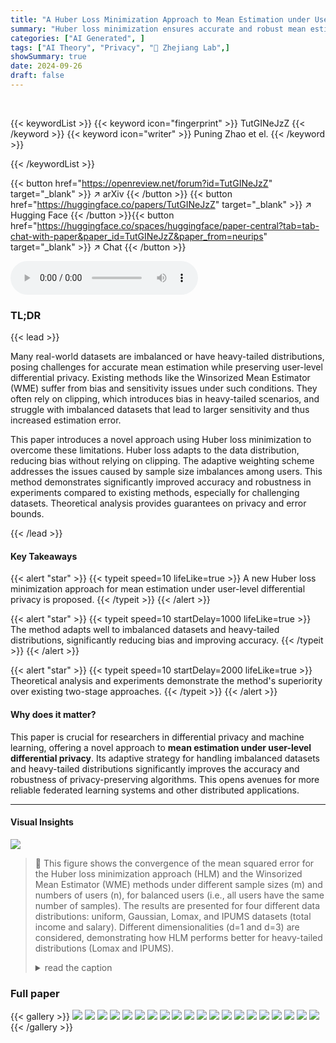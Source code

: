 ```yaml
---
title: "A Huber Loss Minimization Approach to Mean Estimation under User-level Differential Privacy"
summary: "Huber loss minimization ensures accurate and robust mean estimation under user-level differential privacy, especially for imbalanced datasets and heavy-tailed distributions."
categories: ["AI Generated", ]
tags: ["AI Theory", "Privacy", "🏢 Zhejiang Lab",]
showSummary: true
date: 2024-09-26
draft: false
---
```


<br>

{{< keywordList >}}
{{< keyword icon="fingerprint" >}} TutGINeJzZ {{< /keyword >}}
{{< keyword icon="writer" >}} Puning Zhao et el. {{< /keyword >}}
 
{{< /keywordList >}}

{{< button href="https://openreview.net/forum?id=TutGINeJzZ" target="_blank" >}}
↗ arXiv
{{< /button >}}
{{< button href="https://huggingface.co/papers/TutGINeJzZ" target="_blank" >}}
↗ Hugging Face
{{< /button >}}{{< button href="https://huggingface.co/spaces/huggingface/paper-central?tab=tab-chat-with-paper&paper_id=TutGINeJzZ&paper_from=neurips" target="_blank" >}}
↗ Chat
{{< /button >}}




<audio controls>
    <source src="https://ai-paper-reviewer.com/TutGINeJzZ/podcast.wav" type="audio/wav">
    Your browser does not support the audio element.
</audio>


### TL;DR


{{< lead >}}

Many real-world datasets are imbalanced or have heavy-tailed distributions, posing challenges for accurate mean estimation while preserving user-level differential privacy. Existing methods like the Winsorized Mean Estimator (WME) suffer from bias and sensitivity issues under such conditions.  They often rely on clipping, which introduces bias in heavy-tailed scenarios, and struggle with imbalanced datasets that lead to larger sensitivity and thus increased estimation error.

This paper introduces a novel approach using Huber loss minimization to overcome these limitations. Huber loss adapts to the data distribution, reducing bias without relying on clipping. The adaptive weighting scheme addresses the issues caused by sample size imbalances among users.  This method demonstrates significantly improved accuracy and robustness in experiments compared to existing methods, especially for challenging datasets.  Theoretical analysis provides guarantees on privacy and error bounds.

{{< /lead >}}


#### Key Takeaways

{{< alert "star" >}}
{{< typeit speed=10 lifeLike=true >}} A new Huber loss minimization approach for mean estimation under user-level differential privacy is proposed. {{< /typeit >}}
{{< /alert >}}

{{< alert "star" >}}
{{< typeit speed=10 startDelay=1000 lifeLike=true >}} The method adapts well to imbalanced datasets and heavy-tailed distributions, significantly reducing bias and improving accuracy. {{< /typeit >}}
{{< /alert >}}

{{< alert "star" >}}
{{< typeit speed=10 startDelay=2000 lifeLike=true >}} Theoretical analysis and experiments demonstrate the method's superiority over existing two-stage approaches. {{< /typeit >}}
{{< /alert >}}

#### Why does it matter?
This paper is crucial for researchers in differential privacy and machine learning, offering a novel approach to **mean estimation under user-level differential privacy**.  Its adaptive strategy for handling imbalanced datasets and heavy-tailed distributions significantly improves the accuracy and robustness of privacy-preserving algorithms. This opens avenues for more reliable federated learning systems and other distributed applications.

------
#### Visual Insights



![](https://ai-paper-reviewer.com/TutGINeJzZ/figures_8_1.jpg)

> 🔼 This figure shows the convergence of the mean squared error for the Huber loss minimization approach (HLM) and the Winsorized Mean Estimator (WME) methods under different sample sizes (m) and numbers of users (n), for balanced users (i.e., all users have the same number of samples). The results are presented for four different data distributions: uniform, Gaussian, Lomax, and IPUMS datasets (total income and salary).  Different dimensionalities (d=1 and d=3) are considered, demonstrating how HLM performs better for heavy-tailed distributions (Lomax and IPUMS).
> <details>
> <summary>read the caption</summary>
> Figure 1: Convergence of mean squared error with balanced users.
> </details>







### Full paper

{{< gallery >}}
<img src="https://ai-paper-reviewer.com/TutGINeJzZ/1.png" class="grid-w50 md:grid-w33 xl:grid-w25" />
<img src="https://ai-paper-reviewer.com/TutGINeJzZ/2.png" class="grid-w50 md:grid-w33 xl:grid-w25" />
<img src="https://ai-paper-reviewer.com/TutGINeJzZ/3.png" class="grid-w50 md:grid-w33 xl:grid-w25" />
<img src="https://ai-paper-reviewer.com/TutGINeJzZ/4.png" class="grid-w50 md:grid-w33 xl:grid-w25" />
<img src="https://ai-paper-reviewer.com/TutGINeJzZ/5.png" class="grid-w50 md:grid-w33 xl:grid-w25" />
<img src="https://ai-paper-reviewer.com/TutGINeJzZ/6.png" class="grid-w50 md:grid-w33 xl:grid-w25" />
<img src="https://ai-paper-reviewer.com/TutGINeJzZ/7.png" class="grid-w50 md:grid-w33 xl:grid-w25" />
<img src="https://ai-paper-reviewer.com/TutGINeJzZ/8.png" class="grid-w50 md:grid-w33 xl:grid-w25" />
<img src="https://ai-paper-reviewer.com/TutGINeJzZ/9.png" class="grid-w50 md:grid-w33 xl:grid-w25" />
<img src="https://ai-paper-reviewer.com/TutGINeJzZ/10.png" class="grid-w50 md:grid-w33 xl:grid-w25" />
<img src="https://ai-paper-reviewer.com/TutGINeJzZ/11.png" class="grid-w50 md:grid-w33 xl:grid-w25" />
<img src="https://ai-paper-reviewer.com/TutGINeJzZ/12.png" class="grid-w50 md:grid-w33 xl:grid-w25" />
<img src="https://ai-paper-reviewer.com/TutGINeJzZ/13.png" class="grid-w50 md:grid-w33 xl:grid-w25" />
<img src="https://ai-paper-reviewer.com/TutGINeJzZ/14.png" class="grid-w50 md:grid-w33 xl:grid-w25" />
<img src="https://ai-paper-reviewer.com/TutGINeJzZ/15.png" class="grid-w50 md:grid-w33 xl:grid-w25" />
<img src="https://ai-paper-reviewer.com/TutGINeJzZ/16.png" class="grid-w50 md:grid-w33 xl:grid-w25" />
<img src="https://ai-paper-reviewer.com/TutGINeJzZ/17.png" class="grid-w50 md:grid-w33 xl:grid-w25" />
<img src="https://ai-paper-reviewer.com/TutGINeJzZ/18.png" class="grid-w50 md:grid-w33 xl:grid-w25" />
<img src="https://ai-paper-reviewer.com/TutGINeJzZ/19.png" class="grid-w50 md:grid-w33 xl:grid-w25" />
<img src="https://ai-paper-reviewer.com/TutGINeJzZ/20.png" class="grid-w50 md:grid-w33 xl:grid-w25" />
{{< /gallery >}}